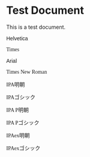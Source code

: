 # Test Document

This is a test document.

<p style="font-family: Helvetica">Helvetica</p>

<p style="font-family: Times">Times</p>

<p style="font-family: Arial">Arial</p>

<p style="font-family: Times New Roman">Times New Roman</p>

<p style="font-family: IPAMincho">IPA明朝</p>

<p style="font-family: IPAGothic">IPAゴシック</p>

<p style="font-family: IPAPMincho">IPA P明朝</p>

<p style="font-family: IPAPGothic">IPA Pゴシック</p>

<p style="font-family: IPAexMincho">IPAex明朝</p>

<p style="font-family: IPAexGothic">IPAexゴシック</p>

